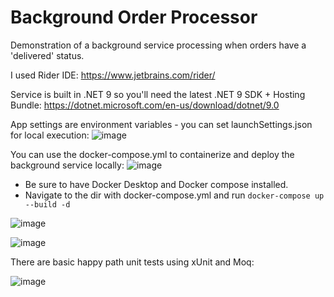 # Background Order Processor
Demonstration of a background service processing when orders have a 'delivered' status.

I used Rider IDE: https://www.jetbrains.com/rider/

Service is built in .NET 9 so you'll need the latest .NET 9 SDK + Hosting Bundle: https://dotnet.microsoft.com/en-us/download/dotnet/9.0

App settings are environment variables - you can set launchSettings.json for local execution: 
![image](https://github.com/user-attachments/assets/b5e2deb2-50be-421d-9bbc-485a1e4ad75b)

You can use the docker-compose.yml to containerize and deploy the background service locally:
![image](https://github.com/user-attachments/assets/a4f8cfdf-0a1b-4d7a-8dd4-835d3df700d9)

 - Be sure to have Docker Desktop and Docker compose installed.
 - Navigate to the dir with docker-compose.yml and run `docker-compose up --build -d`
   
![image](https://github.com/user-attachments/assets/c5a5f9f2-e6c0-470b-a458-d782714001ff)

![image](https://github.com/user-attachments/assets/1f8f2537-65ef-4fd8-9608-7466d99d664e)


There are basic happy path unit tests using xUnit and Moq:

![image](https://github.com/user-attachments/assets/1a4de62e-efc9-4ef8-ab7d-c0136c14ae8b)







